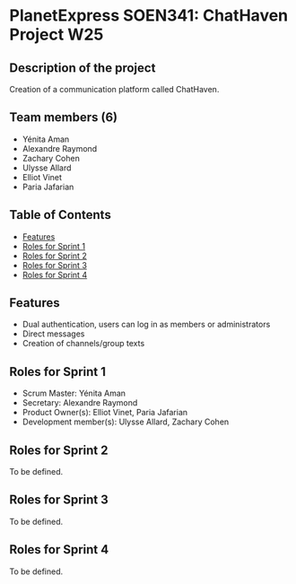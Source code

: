 # PlanetExpress SOEN341: ChatHaven Project W25

## Description of the project
Creation of a communication platform called ChatHaven.
## Team members (6)
- Yénita Aman
- Alexandre Raymond
- Zachary Cohen
- Ulysse Allard
- Elliot Vinet
- Paria Jafarian

## Table of Contents
- [Features](#features)
- [Roles for Sprint 1](#roles-for-sprint-1)
- [Roles for Sprint 2](#roles-for-sprint-2)
- [Roles for Sprint 3](#roles-for-sprint-3)
- [Roles for Sprint 4](#roles-for-sprint-4)

## Features
- Dual authentication, users can log in as members or administrators
- Direct messages
- Creation of channels/group texts
## Roles for Sprint 1
- Scrum Master: Yénita Aman
- Secretary: Alexandre Raymond
- Product Owner(s): Elliot Vinet, Paria Jafarian
- Development member(s): Ulysse Allard, Zachary Cohen
## Roles for Sprint 2
To be defined.
## Roles for Sprint 3
To be defined.
## Roles for Sprint 4
To be defined.